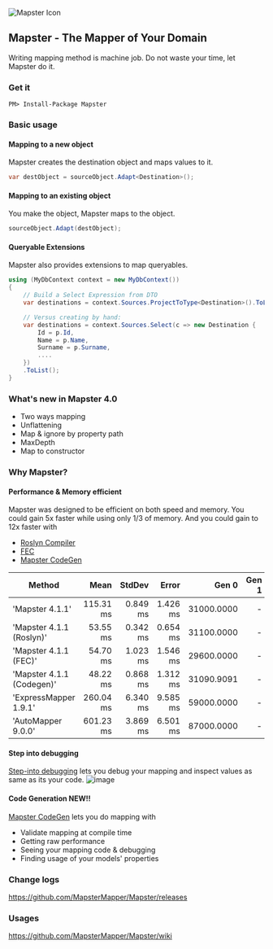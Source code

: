 ![Mapster Icon](https://cloud.githubusercontent.com/assets/5763993/26522718/d16f3e42-4330-11e7-9b78-f8c7402624e7.png)

## Mapster - The Mapper of Your Domain
Writing mapping method is machine job. Do not waste your time, let Mapster do it.

### Get it
```
PM> Install-Package Mapster
```

### Basic usage
#### Mapping to a new object
Mapster creates the destination object and maps values to it.

```csharp
var destObject = sourceObject.Adapt<Destination>();
```

#### Mapping to an existing object
You make the object, Mapster maps to the object.

```csharp
sourceObject.Adapt(destObject);
```

#### Queryable Extensions
Mapster also provides extensions to map queryables.

```csharp
using (MyDbContext context = new MyDbContext())
{
    // Build a Select Expression from DTO
    var destinations = context.Sources.ProjectToType<Destination>().ToList();

    // Versus creating by hand:
    var destinations = context.Sources.Select(c => new Destination {
        Id = p.Id,
        Name = p.Name,
        Surname = p.Surname,
        ....
    })
    .ToList();
}
```

### What's new in Mapster 4.0
- Two ways mapping
- Unflattening
- Map & ignore by property path
- MaxDepth
- Map to constructor

### Why Mapster?
#### Performance & Memory efficient
Mapster was designed to be efficient on both speed and memory. You could gain 5x faster while using only 1/3 of memory.
And you could gain to 12x faster with
- [Roslyn Compiler](https://github.com/MapsterMapper/Mapster/wiki/Debugging)
- [FEC](https://github.com/MapsterMapper/Mapster/wiki/FastExpressionCompiler)
- [Mapster CodeGen](https://github.com/MapsterMapper/Mapster/wiki/CodeGen)

|                    Method |           Mean |       StdDev |        Error |       Gen 0 | Gen 1 | Gen 2 |  Allocated |
|-------------------------- |---------------:|-------------:|-------------:|------------:|------:|------:|-----------:|
|           'Mapster 4.1.1' | 115.31 ms | 0.849 ms | 1.426 ms | 31000.0000 |     - |     - | 124.36 MB |
|  'Mapster 4.1.1 (Roslyn)' |  53.55 ms | 0.342 ms | 0.654 ms | 31100.0000 |     - |     - | 124.36 MB |
|     'Mapster 4.1.1 (FEC)' |  54.70 ms | 1.023 ms | 1.546 ms | 29600.0000 |     - |     - | 118.26 MB |
| 'Mapster 4.1.1 (Codegen)' |  48.22 ms | 0.868 ms | 1.312 ms | 31090.9091 |     - |     - | 124.36 MB |
|     'ExpressMapper 1.9.1' | 260.04 ms | 6.340 ms | 9.585 ms | 59000.0000 |     - |     - | 236.51 MB |
|        'AutoMapper 9.0.0' | 601.23 ms | 3.869 ms | 6.501 ms | 87000.0000 |     - |     - | 350.95 MB |


#### Step into debugging

[Step-into debugging](https://github.com/MapsterMapper/Mapster/wiki/Debugging) lets you debug your mapping and inspect values as same as its your code.
![image](https://cloud.githubusercontent.com/assets/5763993/26521773/180427b6-431b-11e7-9188-10c01fa5ba5c.png)

#### Code Generation NEW!!
[Mapster CodeGen](https://github.com/MapsterMapper/Mapster/wiki/CodeGen) lets you do mapping with
- Validate mapping at compile time
- Getting raw performance
- Seeing your mapping code & debugging
- Finding usage of your models' properties

### Change logs
https://github.com/MapsterMapper/Mapster/releases

### Usages
https://github.com/MapsterMapper/Mapster/wiki

